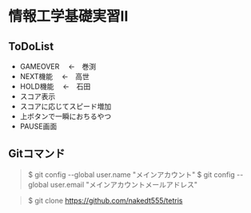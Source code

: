 # 情報工学基礎実習Ⅱ

## ToDoList

- GAMEOVER	　<-　巻渕
- NEXT機能	　<-　高世
- HOLD機能	　<-　石田
- スコア表示
- スコアに応じてスピード増加
- 上ボタンで一瞬におちるやつ
- PAUSE画面


## Gitコマンド

>$ git config --global user.name "メインアカウント"
>$ git config --global user.email "メインアカウントメールアドレス"

>$ git clone https://github.com/nakedt555/tetris
